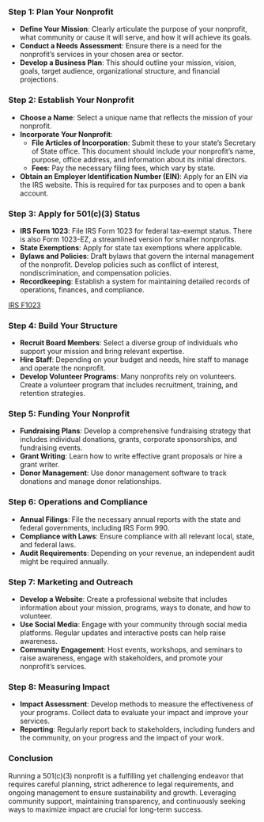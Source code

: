 ### Step 1: Plan Your Nonprofit

- **Define Your Mission**: Clearly articulate the purpose of your nonprofit, what community or cause it will serve, and how it will achieve its goals.
- **Conduct a Needs Assessment**: Ensure there is a need for the nonprofit’s services in your chosen area or sector.
- **Develop a Business Plan**: This should outline your mission, vision, goals, target audience, organizational structure, and financial projections.

### Step 2: Establish Your Nonprofit

- **Choose a Name**: Select a unique name that reflects the mission of your nonprofit.
- **Incorporate Your Nonprofit**:
    - **File Articles of Incorporation**: Submit these to your state’s Secretary of State office. This document should include your nonprofit’s name, purpose, office address, and information about its initial directors.
    - **Fees**: Pay the necessary filing fees, which vary by state.
- **Obtain an Employer Identification Number (EIN)**: Apply for an EIN via the IRS website. This is required for tax purposes and to open a bank account.

### Step 3: Apply for 501(c)(3) Status

- **IRS Form 1023**: File IRS Form 1023 for federal tax-exempt status. There is also Form 1023-EZ, a streamlined version for smaller nonprofits.
- **State Exemptions**: Apply for state tax exemptions where applicable.
- **Bylaws and Policies**: Draft bylaws that govern the internal management of the nonprofit. Develop policies such as conflict of interest, nondiscrimination, and compensation policies.
- **Recordkeeping**: Establish a system for maintaining detailed records of operations, finances, and compliance.

[IRS F1023](https://www.irs.gov/pub/irs-pdf/f1023.pdf)
### Step 4: Build Your Structure

- **Recruit Board Members**: Select a diverse group of individuals who support your mission and bring relevant expertise.
- **Hire Staff**: Depending on your budget and needs, hire staff to manage and operate the nonprofit.
- **Develop Volunteer Programs**: Many nonprofits rely on volunteers. Create a volunteer program that includes recruitment, training, and retention strategies.

### Step 5: Funding Your Nonprofit

- **Fundraising Plans**: Develop a comprehensive fundraising strategy that includes individual donations, grants, corporate sponsorships, and fundraising events.
- **Grant Writing**: Learn how to write effective grant proposals or hire a grant writer.
- **Donor Management**: Use donor management software to track donations and manage donor relationships.

### Step 6: Operations and Compliance

- **Annual Filings**: File the necessary annual reports with the state and federal governments, including IRS Form 990.
- **Compliance with Laws**: Ensure compliance with all relevant local, state, and federal laws.
- **Audit Requirements**: Depending on your revenue, an independent audit might be required annually.

### Step 7: Marketing and Outreach

- **Develop a Website**: Create a professional website that includes information about your mission, programs, ways to donate, and how to volunteer.
- **Use Social Media**: Engage with your community through social media platforms. Regular updates and interactive posts can help raise awareness.
- **Community Engagement**: Host events, workshops, and seminars to raise awareness, engage with stakeholders, and promote your nonprofit’s services.

### Step 8: Measuring Impact

- **Impact Assessment**: Develop methods to measure the effectiveness of your programs. Collect data to evaluate your impact and improve your services.
- **Reporting**: Regularly report back to stakeholders, including funders and the community, on your progress and the impact of your work.

### Conclusion

Running a 501(c)(3) nonprofit is a fulfilling yet challenging endeavor that requires careful planning, strict adherence to legal requirements, and ongoing management to ensure sustainability and growth. Leveraging community support, maintaining transparency, and continuously seeking ways to maximize impact are crucial for long-term success.